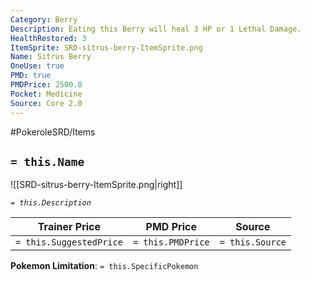 ```yaml
---
Category: Berry
Description: Eating this Berry will heal 3 HP or 1 Lethal Damage.
HealthRestored: 3
ItemSprite: SRD-sitrus-berry-ItemSprite.png
Name: Sitrus Berry
OneUse: true
PMD: true
PMDPrice: 2500.0
Pocket: Medicine
Source: Core 2.0
---
```


#PokeroleSRD/Items

## `= this.Name`

![[SRD-sitrus-berry-ItemSprite.png|right]]

*`= this.Description`*

| Trainer Price           | PMD Price         | Source | 
| ----------------------- | ----------------- | ------ |
| `= this.SuggestedPrice` | `= this.PMDPrice` | `= this.Source`

**Pokemon Limitation**: `= this.SpecificPokemon`
